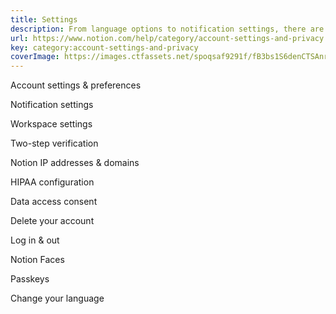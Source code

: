 ```yaml
---
title: Settings
description: From language options to notification settings, there are lots of adjustments you can make to Notion so that it suits your personal workflow. 
url: https://www.notion.com/help/category/account-settings-and-privacy
key: category:account-settings-and-privacy
coverImage: https://images.ctfassets.net/spoqsaf9291f/fB3bs1S6denCTSAnrUsYx/f05af4e817ac48c4817ce9c83d52488d/Account_Settings___Privacy_-_Chapter_Hero.png
---
```


Account settings & preferences

Notification settings

Workspace settings

Two-step verification

Notion IP addresses & domains

HIPAA configuration 

Data access consent

Delete your account

Log in & out

Notion Faces

Passkeys

Change your language